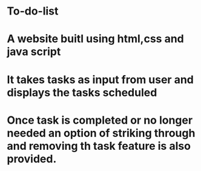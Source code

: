 # To-do-list
   # A website buitl using html,css and java script
   #  It takes tasks as input from user and displays the tasks scheduled
   # Once task is completed or no longer needed an option of striking through and removing th task feature is also provided.
